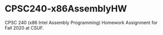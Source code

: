 # CPSC240-x86AssemblyHW

CPSC 240 (x86 Intel Assembly Programming) Homework Assignment for Fall 2020 at CSUF.
